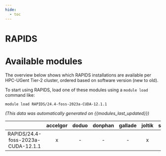 ```yaml
---
hide:
  - toc
---
```


RAPIDS
======

# Available modules


The overview below shows which RAPIDS installations are available per HPC-UGent Tier-2 cluster, ordered based on software version (new to old).

To start using RAPIDS, load one of these modules using a `module load` command like:

```shell
module load RAPIDS/24.4-foss-2023a-CUDA-12.1.1
```

*(This data was automatically generated on {{modules_last_updated}})*  

| |accelgor|doduo|donphan|gallade|joltik|shinx|skitty|
| :---: | :---: | :---: | :---: | :---: | :---: | :---: | :---: |
|RAPIDS/24.4-foss-2023a-CUDA-12.1.1|x|-|-|-|x|-|-|
